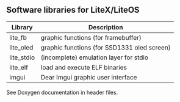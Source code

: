 Software libraries for LiteX/LiteOS
-----------------------------------

|Library    | Description                                 |
|-----------|---------------------------------------------|
|lite_fb    | graphic functions (for framebuffer)         |
|lite_oled  | graphic functions (for SSD1331 oled screen) |
|lite_stdio | (incomplete) emulation layer for stdio      |
|lite_elf   | load and execute ELF binaries               |
|imgui      | Dear Imgui graphic user interface           |

See Doxygen documentation in header files.
